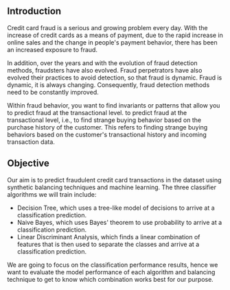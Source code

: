 ## Introduction

Credit card fraud is a serious and growing problem every day. With the increase of credit cards as a means of payment, due to the rapid increase in online sales and the change in people's payment behavior, there has been an increased exposure to fraud.

In addition, over the years and with the evolution of fraud detection methods, fraudsters have also evolved. Fraud perpetrators have also evolved their practices to avoid detection, so that fraud is dynamic. Fraud is dynamic, it is always changing. Consequently, fraud detection methods need to be constantly improved.

Within fraud behavior, you want to find invariants or patterns that allow you to predict fraud at the transactional level.
to predict fraud at the transactional level, i.e., to find strange buying behavior based on the purchase history of the customer. This refers to finding strange buying behaviors based on the customer's transactional history and incoming transaction data. 

## Objective

Our aim is to predict fraudulent credit card transactions in the dataset using synthetic balancing techniques and machine learning. The three classifier algorithms we will train include:

* Decision Tree, which uses a tree-like model of decisions to arrive at a classification prediction.
* Naive Bayes, which uses Bayes' theorem to use probability to arrive at a classification prediction.
* Linear Discriminant Analysis, which finds a linear combination of features that is then used to separate the classes and arrive at a classification prediction.

We are going to focus on the classification performance results, hence we want to evaluate the model performance of each algorithm and balancing technique to get to know which combination works best for our purpose. 
